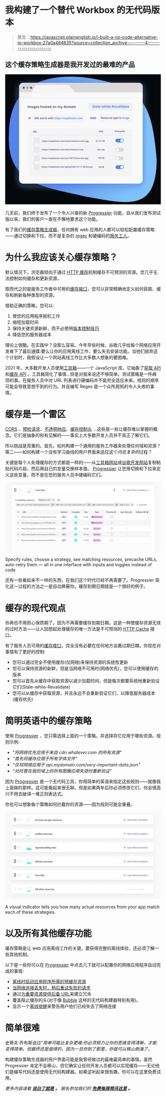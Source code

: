 # 我构建了一个替代 Workbox 的无代码版本

> 原文：<https://javascript.plainenglish.io/i-built-a-no-code-alternative-to-workbox-27a0a484635?source=collection_archive---------4----------------------->

## 这个缓存策略生成器是我开发过的最难的产品

![](img/fa21d92321ce802c5aaa5f168f595508.png)

几天前，我们终于发布了一个令人兴奋的新 [Progressier](https://progressier.com) 功能，自从我们发布测试版以来，我们的客户一直在不懈地要求这个功能。

有了我们的[缓存策略生成器](https://progressier.com/dashboard/caching-strategies)，任何拥有 web 应用的人都可以轻松配置缓存策略——通过切换和下拉，而不是复杂的 [regex](https://en.wikipedia.org/wiki/Regular_expression) 和硬编码的[服务工人](https://developer.mozilla.org/en-US/docs/Web/API/Service_Worker_API)。

# 为什么我应该关心缓存策略？

默认情况下，浏览器倾向于通过 [HTTP 缓存](https://developer.mozilla.org/en-US/docs/Web/HTTP/Caching)机制缓存不可预测的资源。您几乎无法控制如何缓存和更新资源。

取而代之的是服务工作者中可用的[缓存接口](https://developer.mozilla.org/en-US/docs/Web/API/Cache)，您可以非常精确地定义如何获取、缓存和刷新每种类型的资源。

借助正确的策略，您可以:

1.  使您的应用程序脱机工作
2.  缩短加载时间
3.  保持关键资源新鲜，而不必使用[版本控制技巧](https://css-tricks.com/strategies-for-cache-busting-css/#query-strings)
4.  降低您的服务器成本

理论上很酷。在实践中？没那么容易。今年早些时候，谷歌几乎给每个网络应用开发者下了最后通牒:要么让你的应用离线工作，要么失去安装功能。当他们放弃这个计划时，我假设让一个网站离线工作比大多数人想象的要困难。

2021 年，大多数开发人员使用[工具箱](https://developers.google.com/web/tools/workbox)——一个 JavaScript 库，它抽象了[获取 API](https://developer.mozilla.org/en-US/docs/Web/API/Fetch_API) 和[缓存 API](https://developer.mozilla.org/en-US/docs/Web/API/Cache) 。工具箱简化了事情…但是对我来说还不够简单。测试策略是一件麻烦的事。在服务人员中对 URL 列表进行硬编码并不能完全适应未来。规则的顺序可能会导致意想不到的行为。并且编写 Regex 是一个众所周知的令人头疼的事情。

# 缓存是一个雷区

[CORS](https://developer.mozilla.org/en-US/docs/Web/HTTP/CORS) 、[预检请求](https://developer.mozilla.org/en-US/docs/Glossary/Preflight_request)、[不透明响应](https://intercom.help/progressier/en/articles/5740926-how-to-deal-with-opaque-responses-in-service-workers)、[缓存控制头](https://developer.mozilla.org/en-US/docs/Web/HTTP/Headers/Cache-Control) …这些是一些让缓存难以掌握的概念。它们是抽象的和有见解的——事实上大多数开发人员并不真正了解它们。

所以挑战是双重的。首先，如何构建一个通用的服务工作器来处理任何域和资源？第二——如何构建一个没有学习曲线的用户界面来适应这个*内在复杂的*过程？

关键是每个人处理缓存的方式都是一样的——从[工具箱网站](https://developers.google.com/web/tools/workbox)或[谷歌开发网站](https://developers.google.com/web/fundamentals/primers/service-workers)复制粘贴代码片段，然后用自己的变量交换样本值。 [Progressier](https://progressier.com/) 让您用切换和下拉来定义这些变量，而不是在您的服务人员中硬编码它们。

![](img/1b4dbf8a25f250709a5a0cb3eea1b28e.png)

Specify rules, choose a strategy, see matching resources, precache URLs, auto-retry them — all in one interface with inputs and toggles instead of code

还有一些看起来不一样的东西，在我们这个时代已经不再需要了。Progressier 简化这一过程的方法之一是自动屏蔽你。缓存到期日期就是一个很好的例子。

# 缓存的现代观点

你再也不用担心保质期了。因为不再需要缓存到期日期。这是一种使缓存资源无效的过时方法——让人回想起处理缓存的唯一方法是不可预测的 [HTTP Cache](https://developer.mozilla.org/en-US/docs/Web/HTTP/Caching) 接口。

有了服务人员可用的[缓存接口](https://developer.mozilla.org/en-US/docs/Web/API/Cache)，完全没有必要在任何地方设置过期日期。你现在对事情有了更好的控制:

*   您可以通过完全不使用缓存(仅网络)来保持资源的系统性更新
*   您可以保持资源的新鲜，但是当网络不可用时(网络优先)，您可以使用缓存的版本
*   您可以首先从缓存中获取资源以减少加载时间，但是每次都要系统地重新验证它们(Stale-while-Revalidate)
*   您可以从缓存中获取资源，并且永远不会重新验证它们，以降低服务器成本(缓存优先)

# 简明英语中的缓存策略

使用 [Progressier](https://progressier.com/) ，您只需选择上面的一个策略，并选择将它应用于哪些资源。规则示例:

*   "*将网络优先应用于来自 cdn.whatever.com 的所有资源"*
*   *“首先将缓存应用于所有字体文件”*
*   *“仅将网络应用于 api.mydomain.com/very-important-data.json"*
*   *“对托管在我的域上的所有图像应用失效时重新验证”*

因为 [Progressier](https://progressier.com/) 是一个无代码工具，你用简单的英语来指定这些规则——就像我上面做的那样。这可能看起来很无聊。但是如果两年后你必须修改它们，你会很高兴不用去破译一堆正则表达式。

你也可以想象每个策略如何拦截你的资源——因为规则可能会重叠。

![](img/ef2be47930a34b4ff2b81a799b1e94d6.png)

A visual indicator tells you how many actual resources from your app match each of these strategies.

# 以及所有其他缓存功能

缓存策略是让 web 应用离线工作的关键。要获得完整的离线体验，还必须了解一些其他机制。

以下是一些你可以在 [Progressier](https://progressier.com/) 中点击几下就可以配置你的网络应用程序自动完成的事情:

*   [离线时启动应用程序所需的预缓存资源](https://intercom.help/progressier/en/articles/5746972-how-to-precache-resources-to-make-them-available-offline)
*   [当网络连接丢失时，稍后重试失败的请求](https://intercom.help/progressier/en/articles/5741155-how-to-retry-a-post-request-later-when-offline)
*   通过[为重要资源提供后备 URL](https://intercom.help/progressier/en/articles/5732949-how-to-set-a-fallback-url-in-progressier)来建立冗余
*   覆盖阻止缓存的头(对于像 [Bubble](https://bubble.io/) 这样的无代码构建器特别有用)。
*   显示一个[离线提醒](https://intercom.help/progressier/en/articles/5750252-how-to-display-an-offline-alert)来警告用户他们已经失去了网络连接

# 简单很难

史蒂夫·乔布斯说过“*简单可能比复杂更难:你必须努力让你的思维变得清晰，才能变得简单。但最终还是值得的，因为一旦你到了那里，你就可以移山倒海了。*

构建缓存策略生成器的用户界面可能是我曾经做过的最难最简单的事情。虽然 Progressier 肯定不会移山，但它确实让任何开发人员都可以实现缓存——无论他们是编写代码还是使用无代码构建器。如果这听起来很有趣，你可以在这里免费试用。

*更多内容请看* [***说白了就是***](http://plainenglish.io/) ***。*** *报名参加我们的* [***免费每周简讯这里***](http://newsletter.plainenglish.io/) ***。***